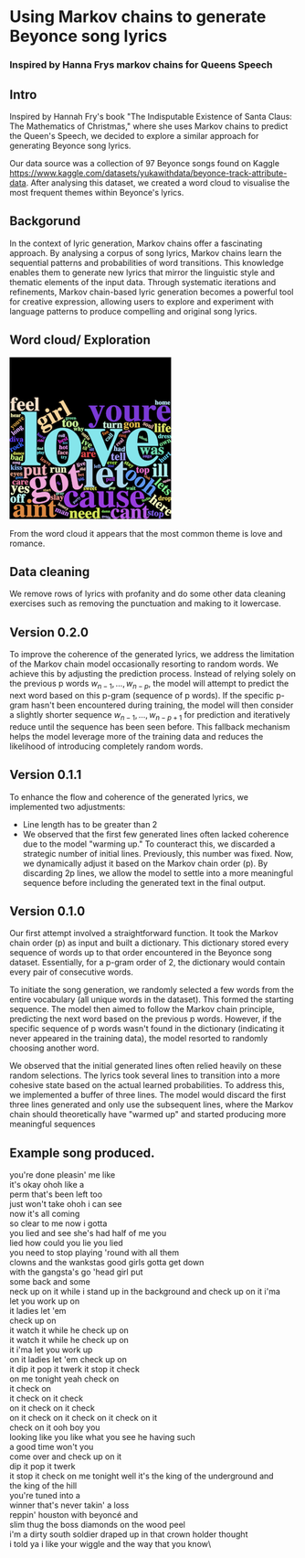 # Using Markov chains to generate Beyonce song lyrics 
### Inspired by Hanna Frys markov chains for Queens Speech 

## Intro

Inspired by Hannah Fry's book "The Indisputable Existence of Santa Claus: The Mathematics of Christmas," where she uses Markov chains to predict the Queen's Speech, we decided to explore a similar approach for generating Beyonce song lyrics.

 Our data source was a collection of 97 Beyonce songs found on Kaggle https://www.kaggle.com/datasets/yukawithdata/beyonce-track-attribute-data. After analysing this dataset, we created a word cloud to visualise the most frequent themes within Beyonce's lyrics.

## Backgorund 

In the context of lyric generation, Markov chains offer a fascinating approach. By analysing a corpus of song lyrics, Markov chains learn the sequential patterns and probabilities of word transitions. This knowledge enables them to generate new lyrics that mirror the linguistic style and thematic elements of the input data. Through systematic iterations and refinements, Markov chain-based lyric generation becomes a powerful tool for creative expression, allowing users to explore and experiment with language patterns to produce compelling and original song lyrics.

## Word cloud/ Exploration 
![Word Cloud](https://github.com/reneegreezy/Assignment-2-DS/blob/main/output/word%20cloud.png)

From the word cloud it appears that the most common theme is love and romance.

## Data cleaning 

We remove rows of lyrics with profanity and do some other data cleaning exercises such as removing the punctuation and making to it lowercase.

## Version 0.2.0 

To improve the coherence of the generated lyrics, we address the limitation of the Markov chain model occasionally resorting to random words. We achieve this by adjusting the prediction process.  Instead of relying solely on the previous p words $w_{n-1},...,w_{n-p}$, the model will attempt to predict the next word based on this p-gram (sequence of p words). If the specific p-gram hasn't been encountered during training, the model will then consider a slightly shorter sequence $w_{n-1},...,w_{n-p+1}$ for prediction and iteratively reduce until the sequence has been seen before. This fallback mechanism helps the model leverage more of the training data and reduces the likelihood of introducing completely random words.

## Version 0.1.1 

To enhance the flow and coherence of the generated lyrics, we implemented two adjustments:
* Line length has to be greater than 2 
* We observed that the first few generated lines often lacked coherence due to the model "warming up." To counteract this, we discarded a strategic number of initial lines. Previously, this number was fixed. Now, we dynamically adjust it based on the Markov chain order (p). By discarding 2p lines, we allow the model to settle into a more meaningful sequence before including the generated text in the final output.

## Version 0.1.0 

Our first attempt involved a straightforward function. It took the Markov chain order (p) as input and built a dictionary. This dictionary stored every sequence of words up to that order encountered in the Beyonce song dataset. Essentially, for a p-gram order of 2, the dictionary would contain every pair of consecutive words.

To initiate the song generation, we randomly selected a few words from the entire vocabulary (all unique words in the dataset). This formed the starting sequence. The model then aimed to follow the Markov chain principle, predicting the next word based on the previous p words. However, if the specific sequence of p words wasn't found in the dictionary (indicating it never appeared in the training data), the model resorted to randomly choosing another word.

We observed that the initial generated lines often relied heavily on these random selections. The lyrics took several lines to transition into a more cohesive state based on the actual learned probabilities. To address this, we implemented a buffer of three lines. The model would discard the first three lines generated and only use the subsequent lines, where the Markov chain should theoretically have "warmed up" and started producing more meaningful sequences

## Example song produced.

you're done pleasin' me like\
it's okay ohoh like a\
perm that's been left too\
just won't take ohoh i can see\
now it's all coming\
so clear to me now i gotta\
you lied and see she's had half of me you\
lied how could you lie you lied\
you need to stop playing 'round with all them\
clowns and the wankstas good girls gotta get down\
with the gangsta's go 'head girl put\
some back and some\
neck up on it while i stand up in the background and check up on it i'ma\
let you work up on\
it ladies let 'em\
check up on\
it watch it while he check up on\
it watch it while he check up on\
it i'ma let you work up\
on it ladies let 'em check up on\
it dip it pop it twerk it stop it check\
on me tonight yeah check on\
it check on\
it check on it check\
on it check on it check\
on it check on it check on it check on it\
check on it ooh boy you\
looking like you like what you see he having such\
a good time won't you\
come over and check up on it\
dip it pop it twerk\
it stop it check on me tonight well it's the king of the underground and\
the king of the hill\
you're tuned into a\
winner that's never takin' a loss\
reppin' houston with beyoncé and\
slim thug the boss diamonds on the wood peel\
i'm a dirty south soldier draped up in that crown holder thought\
i told ya i like your wiggle and the way that you know\ 









